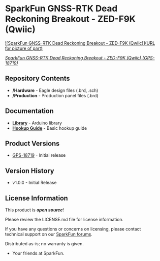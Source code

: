 SparkFun GNSS-RTK Dead Reckoning Breakout - ZED-F9K (Qwiic)
========================================

[![SparkFun GNSS-RTK Dead Reckoning Breakout - ZED-F9K (Qwiic)](URL for picture of part)](https://www.sparkfun.com/products/18719)

[*SparkFun GNSS-RTK Dead Reckoning Breakout - ZED-F9K (Qwiic) (GPS-18719)*](https://www.sparkfun.com/products/18719)

<Basic description of the part.>

Repository Contents
-------------------

* **/Hardware** - Eagle design files (.brd, .sch)
* **/Production** - Production panel files (.brd)

Documentation
--------------
* **[Library](https://github.com/sparkfun/SparkFun_u-blox_GNSS_Arduino_Library)** - Arduino library
* **[Hookup Guide](https://learn.sparkfun.com/tutorials/18719)** - Basic hookup guide

Product Versions
----------------
* [GPS-18719](https://www.sparkfun.com/products/18719) - Initial release

Version History
---------------
* v1.0.0 - Initial Release 

License Information
-------------------

This product is _**open source**_! 

Please review the LICENSE.md file for license information. 

If you have any questions or concerns on licensing, please contact technical support on our [SparkFun forums](https://forum.sparkfun.com/viewforum.php?f=152).

Distributed as-is; no warranty is given.

- Your friends at SparkFun.

_<COLLABORATION CREDIT>_

